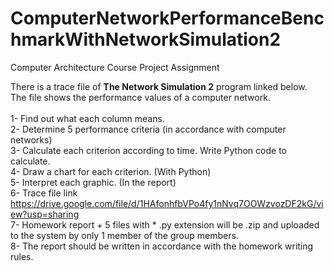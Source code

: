 # ComputerNetworkPerformanceBenchmarkWithNetworkSimulation2
Computer Architecture Course Project Assignment

There is a trace file of **The Network Simulation 2** program linked below.  
The file shows the performance values of a computer network.  
<br>
1- Find out what each column means.  
2- Determine 5 performance criteria (in accordance with computer networks)  
3- Calculate each criterion according to time. Write Python code to calculate.  
4- Draw a chart for each criterion. (With Python)  
5- Interpret each graphic. (In the report)  
6- Trace file link https://drive.google.com/file/d/1HAfonhfbVPo4fy1nNvq7OOWzvozDF2kG/view?usp=sharing  
7- Homework report + 5 files with * .py extension will be .zip and uploaded to the system by only 1 member of the group members.  
8- The report should be written in accordance with the homework writing rules.  
